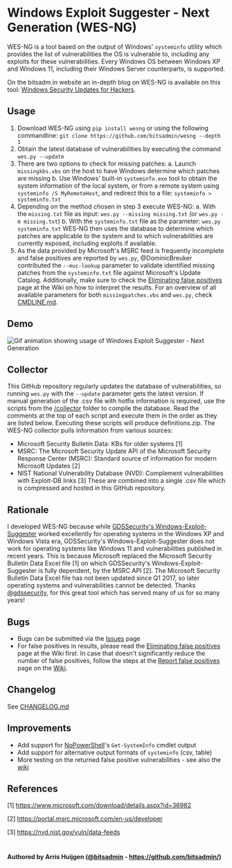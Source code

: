 # Windows Exploit Suggester - Next Generation (WES-NG)
WES-NG is a tool based on the output of Windows' `systeminfo` utility which provides the list of vulnerabilities the OS is vulnerable to, including any exploits for these vulnerabilities. Every Windows OS between Windows XP and Windows 11, including their Windows Server counterparts, is supported.

On the bitsadm.in website an in-depth blog on WES-NG is available on this tool: [Windows Security Updates for Hackers](https://bitsadm.in/blog/windows-security-updates-for-hackers).

## Usage
1. Download WES-NG using `pip install wesng` or using the following commandline: `git clone https://github.com/bitsadmin/wesng --depth 1`
2. Obtain the latest database of vulnerabilities by executing the command `wes.py --update`
3. There are two options to check for missing patches:
    a. Launch `missingkbs.vbs` on the host to have Windows determine which patches are missing
    b. Use Windows' built-in `systeminfo.exe` tool to obtain the system information of the local system, or from a remote system using `systeminfo /S MyRemoteHost`, and redirect this to a file: `systeminfo > systeminfo.txt`
4. Depending on the method chosen in step 3 execute WES-NG:
    a. With the `missing.txt` file as input: `wes.py --missing missing.txt` (or `wes.py -m missing.txt`)
    b. With the `systeminfo.txt` file as the parameter: `wes.py systeminfo.txt`
WES-NG then uses the database to determine which patches are applicable to the system and to which vulnerabilities are currently exposed, including exploits if available.
5. As the data provided by Microsoft's MSRC feed is frequently incomplete and false positives are reported by `wes.py`, @DominicBreuker contributed the `--muc-lookup` parameter to validate identified missing patches from the `systeminfo.txt` file against Microsoft's Update Catalog. Additionally, make sure to check the [Eliminating false positives](https://github.com/bitsadmin/wesng/wiki/Eliminating-false-positives) page at the Wiki on how to interpret the results.
For an overview of all available parameters for both `missingpatches.vbs` and `wes.py`, check [CMDLINE.md](https://github.com/bitsadmin/wesng/blob/master/CMDLINE.md).

## Demo
![Gif animation showing usage of Windows Exploit Suggester - Next Generation](https://raw.githubusercontent.com/bitsadmin/wesng/master/demo.gif)

## Collector
This GitHub repository regularly updates the database of vulnerabilities, so running `wes.py` with the `--update` parameter gets the latest version.
If manual generation of the .csv file with hotfix information is required, use the scripts from the [/collector](collector) folder to compile the database. Read the comments at the top of each script and execute them in the order as they are listed below. Executing these scripts will produce definitions.zip.
The WES-NG collector pulls information from various sources:
- Microsoft Security Bulletin Data: KBs for older systems [1]
- MSRC: The Microsoft Security Update API of the Microsoft Security Response Center (MSRC): Standard source of information for modern Microsoft Updates [2]
- NIST National Vulnerability Database (NVD): Complement vulnerabilities with Exploit-DB links [3]
These are combined into a single .csv file which is compressed and hosted in this GitHub repository.

## Rationale
I developed WES-NG because while [GDSSecurity's Windows-Exploit-Suggester](https://github.com/GDSSecurity/Windows-Exploit-Suggester/) worked excellently for operating systems in the Windows XP and Windows Vista era, GDSSecurity's Windows-Exploit-Suggester does not work for operating systems like Windows 11 and vulnerabilities published in recent years. This is because Microsoft replaced the Microsoft Security Bulletin Data Excel file [1] on which GDSSecurity's Windows-Exploit-Suggester is fully dependent, by the MSRC API [2]. The Microsoft Security Bulletin Data Excel file has not been updated since Q1 2017, so later operating systems and vulnerabilities cannot be detected. Thanks [@gdssecurity](https://twitter.com/gdssecurity), for this great tool which has served many of us for so many years!

## Bugs
- Bugs can be submitted via the [Issues](https://github.com/bitsadmin/wesng/issues) page
- For false positives in results, please read the [Eliminating false positives](https://github.com/bitsadmin/wesng/wiki/Eliminating-false-positives) page at the Wiki first. In case that doesn't significantly reduce the number of false positives, follow the steps at the [Report false positives](https://github.com/bitsadmin/wesng/wiki/Reporting-false-positives) page on the [Wiki](https://github.com/bitsadmin/wesng/wiki).

## Changelog
See [CHANGELOG.md](https://github.com/bitsadmin/wesng/blob/master/CHANGELOG.md)

## Improvements
- Add support for [NoPowerShell](https://github.com/bitsadmin/nopowershell/)'s `Get-SystemInfo` cmdlet output
- Add support for alternative output formats of `systeminfo` (csv, table)
- More testing on the returned false positive vulnerabilities - see also the [wiki](https://github.com/bitsadmin/wesng/wiki)

## References
[1] https://www.microsoft.com/download/details.aspx?id=36982

[2] https://portal.msrc.microsoft.com/en-us/developer

[3] https://nvd.nist.gov/vuln/data-feeds

#
**Authored by Arris Huijgen ([@bitsadmin](https://twitter.com/bitsadmin/) - https://github.com/bitsadmin/)**
